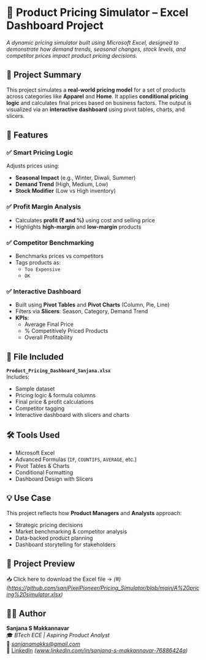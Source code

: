 # 🧮 Product Pricing Simulator – Excel Dashboard Project

*A dynamic pricing simulator built using Microsoft Excel, designed to demonstrate how demand trends, seasonal changes, stock levels, and competitor prices impact product pricing decisions.*

## 📌 Project Summary

This project simulates a **real-world pricing model** for a set of products across categories like **Apparel** and **Home**. It applies **conditional pricing logic** and calculates final prices based on business factors. The output is visualized via an **interactive dashboard** using pivot tables, charts, and slicers.

## 🚀 Features

### ✅ Smart Pricing Logic
Adjusts prices using:
- **Seasonal Impact** (e.g., Winter, Diwali, Summer)  
- **Demand Trend** (High, Medium, Low)  
- **Stock Modifier** (Low vs High inventory)

### ✅ Profit Margin Analysis
- Calculates **profit (₹ and %)** using cost and selling price  
- Highlights **high-margin** and **low-margin** products

### ✅ Competitor Benchmarking
- Benchmarks prices vs competitors  
- Tags products as:
  - `Too Expensive`
  - `OK`

### ✅ Interactive Dashboard
- Built using **Pivot Tables** and **Pivot Charts** (Column, Pie, Line)
- Filters via **Slicers**: Season, Category, Demand Trend
- **KPIs**:
  - Average Final Price  
  - % Competitively Priced Products  
  - Overall Profitability

## 📁 File Included

**`Product_Pricing_Dashboard_Sanjana.xlsx`**  
Includes:
- Sample dataset  
- Pricing logic & formula columns  
- Final price & profit calculations  
- Competitor tagging  
- Interactive dashboard with slicers and charts

## 🛠️ Tools Used

- Microsoft Excel  
- Advanced Formulas (`IF`, `COUNTIFS`, `AVERAGE`, etc.)  
- Pivot Tables & Charts  
- Conditional Formatting  
- Dashboard Design with Slicers

## 💡 Use Case

This project reflects how **Product Managers** and **Analysts** approach:
- Strategic pricing decisions  
- Market benchmarking & competitor analysis  
- Data-backed product planning  
- Dashboard storytelling for stakeholders

## 🔗 Project Preview

📥 Click here to download the Excel file
-> *(#)(https://github.com/sanjPixelPioneer/Pricing_Simulator/blob/main/A%20pricing%20simulator.xlsx)*

## 👩🏻 Author

**Sanjana S Makkannavar**  
🎓 *BTech ECE | Aspiring Product Analyst*  
📧 *sanjanamakks@gmail.com*  
🔗 [LinkedIn](#) *(www.linkedin.com/in/sanjana-s-makkannavar-76886424a)*
